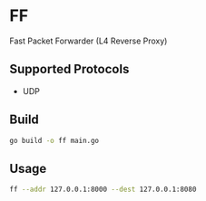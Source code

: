 # FF

Fast Packet Forwarder (L4 Reverse Proxy)

## Supported Protocols
- UDP

## Build
```bash
go build -o ff main.go
```

## Usage
```bash
ff --addr 127.0.0.1:8000 --dest 127.0.0.1:8080
```

